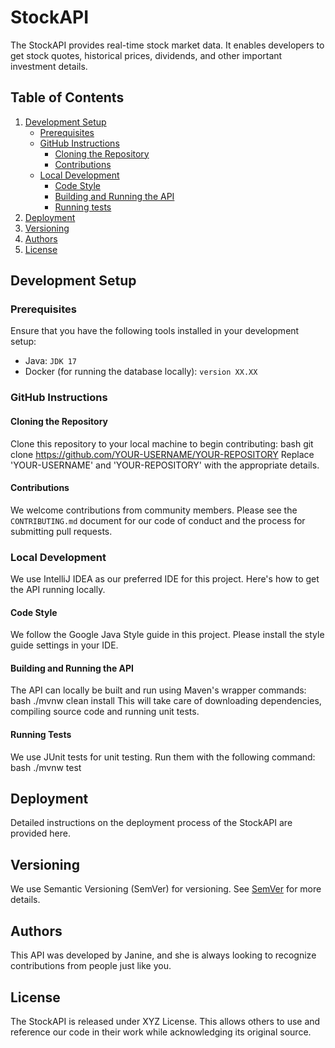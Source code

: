 # StockAPI

The StockAPI provides real-time stock market data. It enables developers to get stock quotes, historical prices,
dividends, and other important investment details.

## Table of Contents

1. [Development Setup](#development-setup)
    - [Prerequisites](#prerequisites)
    - [GitHub Instructions](#github-instructions)
        - [Cloning the Repository](#cloning-the-repository)
        - [Contributions](#contributions)
    - [Local Development](#local-development)
        - [Code Style](#code-style)
        - [Building and Running the API](#building-and-running-the-api)
        - [Running tests](#running-tests)
2. [Deployment](#deployment)
3. [Versioning](#versioning)
4. [Authors](#authors)
5. [License](#license)

## Development Setup

### Prerequisites

Ensure that you have the following tools installed in your development setup:

- Java: `JDK 17`
- Docker (for running the database locally): `version XX.XX`

### GitHub Instructions

#### Cloning the Repository

Clone this repository to your local machine to begin contributing:
bash git clone https://github.com/YOUR-USERNAME/YOUR-REPOSITORY
Replace 'YOUR-USERNAME' and 'YOUR-REPOSITORY' with the appropriate details.

#### Contributions

We welcome contributions from community members. Please see the `CONTRIBUTING.md` document for our code of conduct and
the process for submitting pull requests.

### Local Development

We use IntelliJ IDEA as our preferred IDE for this project. Here's how to get the API running locally.

#### Code Style

We follow the Google Java Style guide in this project. Please install the style guide settings in your IDE.

#### Building and Running the API

The API can locally be built and run using Maven's wrapper commands:
bash ./mvnw clean install
This will take care of downloading dependencies, compiling source code and running unit tests.

#### Running Tests

We use JUnit tests for unit testing. Run them with the following command:
bash ./mvnw test

## Deployment

Detailed instructions on the deployment process of the StockAPI are provided here.

## Versioning

We use Semantic Versioning (SemVer) for versioning. See [SemVer](http://semver.org/) for more details.

## Authors

This API was developed by Janine, and she is always looking to recognize contributions from
people just like you.

## License

The StockAPI is released under XYZ License. This allows others to use and reference our code in their work while
acknowledging its original source.